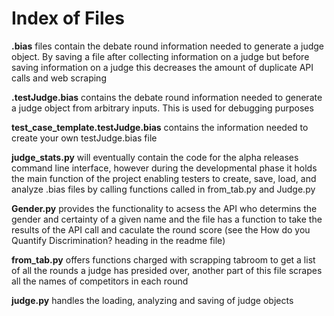 # Index of Files

**.bias** files contain the debate round information needed to generate a judge object. By saving a file after collecting information on a judge but before saving information on a judge this decreases the amount of duplicate API calls and web scraping

**.testJudge.bias** contains the debate round information needed to generate a judge object from arbitrary inputs. This is used for debugging purposes 

**test_case_template.testJudge.bias** contains the information needed to create your own testJudge.bias file 

**judge_stats.py** will eventually contain the code for the alpha releases command line interface, however during the developmental phase it holds the main function of the project enabling testers to create, save, load, and analyze .bias files by calling functions called in from_tab.py and Judge.py

**Gender.py** provides the functionality to acsess the API who determins the gender and certainty of a given name and the file has a function to take the results of the API call and caculate the round score (see the How do you Quantify Discrimination? heading in the readme file)

**from_tab.py** offers functions charged with scrapping tabroom to get a list of all the rounds a judge has presided over, another part of this file scrapes all the names of competitors in each round

**judge.py** handles the loading, analyzing and saving of judge objects 

